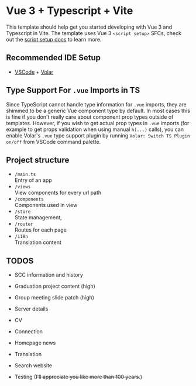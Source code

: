 # Vue 3 + Typescript + Vite

This template should help get you started developing with Vue 3 and Typescript in Vite. The template uses Vue 3 `<script setup>` SFCs, check out the [script setup docs](https://v3.vuejs.org/api/sfc-script-setup.html#sfc-script-setup) to learn more.

## Recommended IDE Setup

- [VSCode](https://code.visualstudio.com/) + [Volar](https://marketplace.visualstudio.com/items?itemName=johnsoncodehk.volar)

## Type Support For `.vue` Imports in TS

Since TypeScript cannot handle type information for `.vue` imports, they are shimmed to be a generic Vue component type by default. In most cases this is fine if you don't really care about component prop types outside of templates. However, if you wish to get actual prop types in `.vue` imports (for example to get props validation when using manual `h(...)` calls), you can enable Volar's `.vue` type support plugin by running `Volar: Switch TS Plugin on/off` from VSCode command palette.

## Project structure

- `/main.ts` \
  Entry of an app
- `/views` \
  View components for every url path
- `/components` \
   Components used in view
- `/store` \
  State management,
- `/router` \
  Routes for each page
- `/i18n` \
  Translation content

## TODOS

- SCC information and history

- Graduation project content (high)

- Group meeting slide patch (high)

- Server details

- CV

- Connection

- Homepage news

- Translation

- Search website

- Testing (~~I'll appreciate you like more than 100 years.~~)
